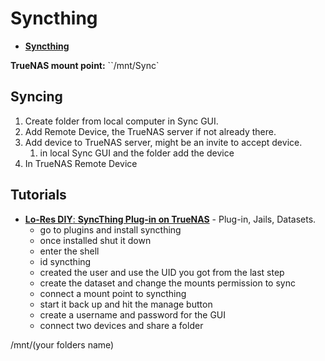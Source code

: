 # Syncthing
- [**Syncthing**](https://syncthing.net)

**TrueNAS mount point:** ``/mnt/Sync`

## Syncing

1. Create folder from local computer in Sync GUI.
2. Add Remote Device, the TrueNAS server if not already there.
3. Add device to TrueNAS server, might be an invite to accept device.
	1. in local Sync GUI and the folder add the device 
5. In TrueNAS Remote Device


## Tutorials

- [**Lo-Res DIY**: **SyncThing Plug-in on TrueNAS**](https://youtu.be/xBWb-174BLg) - Plug-in, Jails, Datasets.
	- go to plugins and install syncthing
	- once installed shut it down
	- enter the shell
	- id syncthing 
	- created the user and use the UID you got from the last step
	- create the dataset and change the mounts permission to sync
	- connect a mount point to syncthing
	- start it back up and hit the manage button
	- create a username and password for the GUI
	- connect two devices and share a folder

/mnt/(your folders name)


